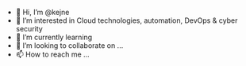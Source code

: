 - 👋 Hi, I’m @kejne
- 👀 I’m interested in Cloud technologies, automation, DevOps & cyber security
- 🌱 I’m currently learning 
- 💞️ I’m looking to collaborate on ...
- 📫 How to reach me ...

<!---
kejne/kejne is a ✨ special ✨ repository because its `README.md` (this file) appears on your GitHub profile.
You can click the Preview link to take a look at your changes.
--->
